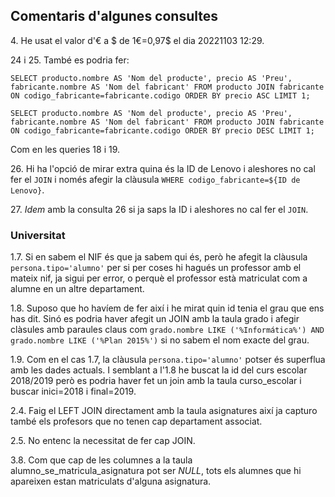 ## Comentaris d'algunes consultes

4\. He usat el valor d'€ a \$ de 1€=0,97$ el dia 20221103 12:29.

24 i 25. També es podria fer:

    SELECT producto.nombre AS 'Nom del producte', precio AS 'Preu', fabricante.nombre AS 'Nom del fabricant' FROM producto JOIN fabricante ON codigo_fabricante=fabricante.codigo ORDER BY precio ASC LIMIT 1;

    SELECT producto.nombre AS 'Nom del producte', precio AS 'Preu', fabricante.nombre AS 'Nom del fabricant' FROM producto JOIN fabricante ON codigo_fabricante=fabricante.codigo ORDER BY precio DESC LIMIT 1;
Com en les queries 18 i 19.

26\. Hi ha l'opció de mirar extra quina és la ID de Lenovo i aleshores no cal fer el `JOIN` i només afegir la clàusula `WHERE codigo_fabricante=${ID de Lenovo}`.

27\. _Idem_ amb la consulta 26 si ja saps la ID i aleshores no cal fer el `JOIN`.

### Universitat

1.7. Si en sabem el NIF és que ja sabem qui és, però he afegit la clàusula `persona.tipo='alumno'` per si per coses hi hagués un professor amb el mateix nif, ja sigui per error, o perquè el professor està matriculat com a alumne en un altre departament.

1.8. Suposo que ho havíem de fer així i he mirat quin id tenia el grau que ens has dit. Sinó es podria haver afegit un JOIN amb la taula grado i afegir clàsules amb paraules claus com `grado.nombre LIKE ('%Informática%') AND grado.nombre LIKE ('%Plan 2015%')` si no sabem el nom exacte del grau.

1.9. Com en el cas 1.7, la clàusula `persona.tipo='alumno'` potser és superflua amb les dades actuals. I semblant a l'1.8 he buscat la id del curs escolar 2018/2019 però es podria haver fet un join amb la taula curso_escolar i buscar inici=2018 i final=2019.

2.4. Faig el LEFT JOIN directament amb la taula asignatures així ja capturo també els profesors que no tenen cap departament associat.

2.5. No entenc la necessitat de fer cap JOIN.

3.8. Com que cap de les columnes a la taula alumno_se_matricula_asignatura pot ser _NULL_, tots els alumnes que hi apareixen estan matriculats d'alguna asignatura.